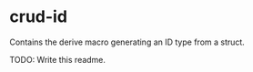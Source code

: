 # crud-id

Contains the derive macro generating an ID type from a struct.

TODO: Write this readme.
